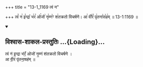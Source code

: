 +++
title = "13-1_1169 त्वं न"

+++
त्वं꣡ न꣢ इ꣣न्द्रा꣡ भ꣢र꣣ ओ꣡जो꣢ नृ꣣म्ण꣡ꣳ श꣢तक्रतो विचर्षणे। आ꣢ वी꣣रं꣡ पृ꣢तना꣣स꣡ह꣢म् ॥ 13-1:1169 ॥

<div class="js_include" newlevelforh1="2" title="विश्वास-शाकल-प्रस्तुतिः" unfilled url="/vedAH_Rk/shAkalam/saMhitA/vishvAsa-prastutiH/08/098/10_tvaM_na.md">
<details open><summary><h2>विश्वास-शाकल-प्रस्तुतिः ...{Loading}...</h2></summary>


त्वं न॑ इ॒न्द्रा भ॑रँ॒ ओजो॑ नृ॒म्णं श॑तक्रतो विचर्षणे ।  
आ वी॒रं पृ॑तना॒षह॑म् ॥

</details>
</div>